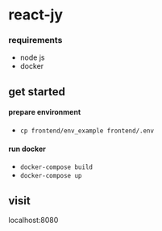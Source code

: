 # react-jy

### requirements
 - node js
 - docker
 
 ## get started
 
 #### prepare environment 
 - `cp frontend/env_example frontend/.env`
 
 #### run docker
 - `docker-compose build`
 - `docker-compose up`
 
 ## visit 
  localhost:8080
 